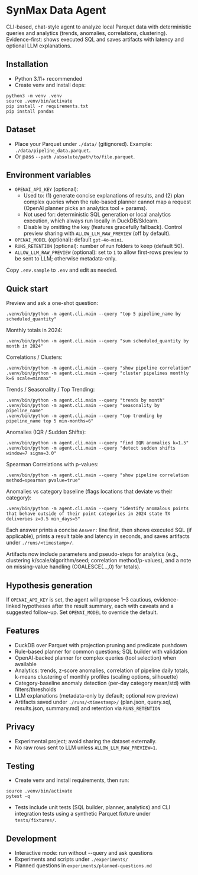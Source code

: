 # SynMax Data Agent

CLI-based, chat-style agent to analyze local Parquet data with deterministic queries and analytics (trends, anomalies, correlations, clustering). Evidence-first: shows executed SQL and saves artifacts with latency and optional LLM explanations.

## Installation
- Python 3.11+ recommended
- Create venv and install deps:
```
python3 -m venv .venv
source .venv/bin/activate
pip install -r requirements.txt
pip install pandas
```

## Dataset
- Place your Parquet under `./data/` (gitignored). Example: `./data/pipeline_data.parquet`.
- Or pass `--path /absolute/path/to/file.parquet`.

## Environment variables
- `OPENAI_API_KEY` (optional):
  - Used to: (1) generate concise explanations of results, and (2) plan complex queries when the rule-based planner cannot map a request (OpenAI planner picks an analytics tool + params).
  - Not used for: deterministic SQL generation or local analytics execution, which always run locally in DuckDB/Sklearn.
  - Disable by omitting the key (features gracefully fallback). Control preview sharing with `ALLOW_LLM_RAW_PREVIEW` (off by default).
- `OPENAI_MODEL` (optional): default `gpt-4o-mini`.
- `RUNS_RETENTION` (optional): number of run folders to keep (default 50).
- `ALLOW_LLM_RAW_PREVIEW` (optional): set to `1` to allow first-rows preview to be sent to LLM; otherwise metadata-only.

Copy `.env.sample` to `.env` and edit as needed.

## Quick start
Preview and ask a one-shot question:
```
.venv/bin/python -m agent.cli.main --query "top 5 pipeline_name by scheduled_quantity"
```
Monthly totals in 2024:
```
.venv/bin/python -m agent.cli.main --query "sum scheduled_quantity by month in 2024"
```
Correlations / Clusters:
```
.venv/bin/python -m agent.cli.main --query "show pipeline correlation"
.venv/bin/python -m agent.cli.main --query "cluster pipelines monthly k=6 scale=minmax"
```
Trends / Seasonality / Top Trending:
```
.venv/bin/python -m agent.cli.main --query "trends by month"
.venv/bin/python -m agent.cli.main --query "seasonality by pipeline_name"
.venv/bin/python -m agent.cli.main --query "top trending by pipeline_name top 5 min-months=6"
```
Anomalies (IQR / Sudden Shifts):
```
.venv/bin/python -m agent.cli.main --query "find IQR anomalies k=1.5"
.venv/bin/python -m agent.cli.main --query "detect sudden shifts window=7 sigma=3.0"
```
Spearman Correlations with p-values:
```
.venv/bin/python -m agent.cli.main --query "show pipeline correlation method=spearman pvalue=true"
```
Anomalies vs category baseline (flags locations that deviate vs their category):
```
.venv/bin/python -m agent.cli.main --query "identify anomalous points that behave outside of their point categories in 2024 state TX deliveries z=3.5 min_days=5"
```
Each answer prints a concise `Answer:` line first, then shows executed SQL (if applicable), prints a result table and latency in seconds, and saves artifacts under `./runs/<timestamp>/`.

Artifacts now include parameters and pseudo-steps for analytics (e.g., clustering k/scale/algorithm/seed; correlation method/p-values), and a note on missing-value handling (COALESCE(...,0) for totals).

## Hypothesis generation

If `OPENAI_API_KEY` is set, the agent will propose 1–3 cautious, evidence-linked hypotheses after the result summary, each with caveats and a suggested follow-up. Set `OPENAI_MODEL` to override the default.

## Features
- DuckDB over Parquet with projection pruning and predicate pushdown
- Rule-based planner for common questions; SQL builder with validation
- OpenAI-backed planner for complex queries (tool selection) when available
- Analytics: trends, z-score anomalies, correlation of pipeline daily totals, k-means clustering of monthly profiles (scaling options, silhouette)
- Category-baseline anomaly detection (per-day category mean/std) with filters/thresholds
- LLM explanations (metadata-only by default; optional row preview)
- Artifacts saved under `./runs/<timestamp>/` (plan.json, query.sql, results.json, summary.md) and retention via `RUNS_RETENTION`

## Privacy
- Experimental project; avoid sharing the dataset externally.
- No raw rows sent to LLM unless `ALLOW_LLM_RAW_PREVIEW=1`.

## Testing
- Create venv and install requirements, then run:
```
source .venv/bin/activate
pytest -q
```
- Tests include unit tests (SQL builder, planner, analytics) and CLI integration tests using a synthetic Parquet fixture under `tests/fixtures/`.

## Development
- Interactive mode: run without --query and ask questions
- Experiments and scripts under `./experiments/`
- Planned questions in `experiments/planned-questions.md`
